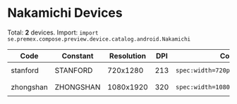 # Nakamichi Devices

Total: **2** devices. Import: `import se.premex.compose.preview.device.catalog.android.Nakamichi`

| Code | Constant | Resolution | DPI | Compose Spec | Preview Usage |
|------|----------|------------|-----|-------------|---------------|
| stanford | STANFORD | 720x1280 | 213 | `spec:width=720px,height=1280px,dpi=213` | `@Preview(device = Nakamichi.STANFORD)` |
| zhongshan | ZHONGSHAN | 1080x1920 | 320 | `spec:width=1080px,height=1920px,dpi=320` | `@Preview(device = Nakamichi.ZHONGSHAN)` |

<!-- Generated automatically. Do not edit manually. -->
